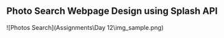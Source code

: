 ## Photo Search Webpage Design using Splash API

![Photos Search](Assignments\Day 12\img_sample.png)